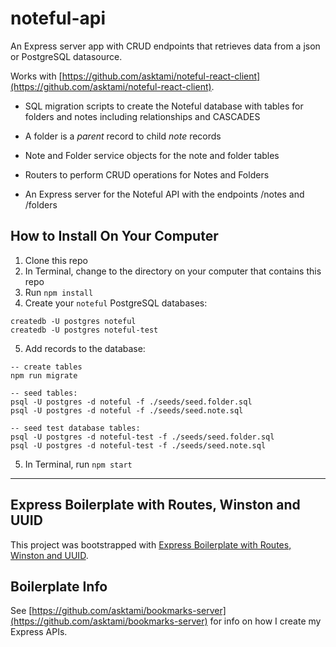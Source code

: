 # noteful-api

An Express server app with CRUD endpoints that retrieves data from a json or PostgreSQL datasource.

Works with [https://github.com/asktami/noteful-react-client](https://github.com/asktami/noteful-react-client).

- SQL migration scripts to create the Noteful database with tables for folders and notes including relationships and CASCADES

- A folder is a _parent_ record to child _note_ records

- Note and Folder service objects for the note and folder tables

- Routers to perform CRUD operations for Notes and Folders

- An Express server for the Noteful API with the endpoints /notes and /folders

## How to Install On Your Computer

1. Clone this repo
2. In Terminal, change to the directory on your computer that contains this repo
3. Run `npm install`
4. Create your `noteful` PostgreSQL databases:

```
createdb -U postgres noteful
createdb -U postgres noteful-test
```

5. Add records to the database:

```
-- create tables
npm run migrate

-- seed tables:
psql -U postgres -d noteful -f ./seeds/seed.folder.sql
psql -U postgres -d noteful -f ./seeds/seed.note.sql

-- seed test database tables:
psql -U postgres -d noteful-test -f ./seeds/seed.folder.sql
psql -U postgres -d noteful-test -f ./seeds/seed.note.sql

```

5. In Terminal, run `npm start`

---

## Express Boilerplate with Routes, Winston and UUID

This project was bootstrapped with [Express Boilerplate with Routes, Winston and UUID](https://github.com/asktami/express-boilerplate-routes).

## Boilerplate Info

See [https://github.com/asktami/bookmarks-server](https://github.com/asktami/bookmarks-server) for info on how I create my Express APIs.
